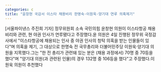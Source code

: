 ```yaml
---
categories: c
title: "윤창현 국감서 이스타 채용비리 한명숙·이원욱·양기대 연루 의혹제기"
---
```

[서울파이낸스 주진희 기자] 정무위원회 소속 국민의힘 윤창현 의원이 이스타항공 채용 비리와 관련, 현 야권 인사가 연루됐다고 주장했다.윤 의원은 4일 진행된 정무위 국정감사에서 "이스타항공에 채용되는 인사 중 야권 인사의 청탁 의혹을 받는 인물들이 있다"며 의혹을 제기, 그 대상으로 한명숙 전 국무총리와 더불어민주당 이원욱·양기대 의원을 지목했다.그는 "한 전 총리가 관련돼 있는 분은 (채용 과정에서) 70명 중 70등을 했다"며 "양기대 의원(과 관련된 인물)의 경우 132명 중 106등을 했다"고 주장했다.이원욱 의원이 추천했다